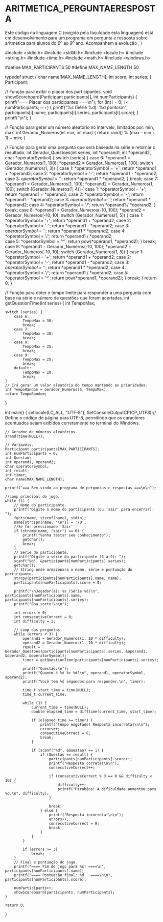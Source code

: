 # ARITMETICA_PERGUNTAERESPOSTA
Este código na linguagem C (exigido pela faculdade esta linguagem) está em desenvolvimento para um programa em pergunta e resposta sobre aritmética para alunos do 6º ao 9º ano. Acompanhem a evolução ; )

#include <stdio.h>
#include <stdlib.h>
#include <locale.h>
#include <string.h>
#include <time.h>
#include <math.h>
#include <windows.h>

#define MAX_PARTICIPANTS 50
#define MAX_NAME_LENGTH 50

typedef struct {
    char name[MAX_NAME_LENGTH];
    int score;
    int series;
} Participant;

// Função para exibir o placar dos participantes.
void showScoreboard(Participant participants[], int numParticipants) {
    printf("=== Placar dos participantes ===\n");
    for (int i = 0; i < numParticipants; i++) {
        printf("%s (Série %d): %d pontos\n", participants[i].name, participants[i].series, participants[i].score);
    }
    printf("\n");
}

// Função para gerar um número aleatório no intervalo, limitados por: min, max.
int Gerador_Numeros(int min, int max) {
    return rand() % (max - min + 1) + min;
}

// Função para gerar uma pergunta que será baseada na série e retornar o resultado.
int Gerador_Questoes(int series, int *operand1, int *operand2, char *operatorSymbol) {
    switch (series) {
        case 6:
            *operand1 = Gerador_Numeros(1, 100);
            *operand2 = Gerador_Numeros(1, 100);
            switch (Gerador_Numeros(1, 3)) {
                case 1:
                    *operatorSymbol = '+';
                    return *operand1 + *operand2;
                case 2:
                    *operatorSymbol = '-';
                    return *operand1 - *operand2;
                case 3:
                    *operatorSymbol = '*';
                    return *operand1 * *operand2;
            }
            break;
        case 7:
            *operand1 = Gerador_Numeros(1, 100);
            *operand2 = Gerador_Numeros(1, 100);
            switch (Gerador_Numeros(1, 4)) {
                case 1:
                    *operatorSymbol = '+';
                    return *operand1 + *operand2;
                case 2:
                    *operatorSymbol = '-';
                    return *operand1 - *operand2;
                case 3:
                    *operatorSymbol = '*';
                    return *operand1 * *operand2;
                case 4:
                    *operatorSymbol = '/';
                    return *operand1 / *operand2;
            }
            break;
        case 8:
            *operand1 = Gerador_Numeros(-10, 100);
            *operand2 = Gerador_Numeros(-10, 10);
            switch (Gerador_Numeros(1, 5)) {
                case 1:
                    *operatorSymbol = '+';
                    return *operand1 + *operand2;
                case 2:
                    *operatorSymbol = '-';
                    return *operand1 - *operand2;
                case 3:
                    *operatorSymbol = '*';
                    return *operand1 * *operand2;
                case 4:
                    *operatorSymbol = '/';
                    return *operand1 / *operand2;    
                case 5:
                    *operatorSymbol = '^';
                    return pow(*operand1, *operand2);
            }
            break;
        case 9:
            *operand1 = Gerador_Numeros(-10, 100);
            *operand2 = Gerador_Numeros(-10, 10);
            switch (Gerador_Numeros(1, 5)) {
                 case 1:
                    *operatorSymbol = '+';
                    return *operand1 + *operand2;
                case 2:
                    *operatorSymbol = '-';
                     return *operand1 - *operand2;
                case 3:
                    *operatorSymbol = '*';
                     return *operand1 * *operand2;
                case 4:
                    *operatorSymbol = '/';
                    return *operand1 / *operand2;
                case 5:
                    *operatorSymbol = '^';
                    return pow(*operand1, *operand2);
            }
            break;
    }
    return 0;
}

// Função para obter o tempo limite para responder a uma pergunta com base na série e número de questões que foram acertadas.
int getQuestionTime(int series) {
    int TempoMax;

    switch (series) {
        case 6:
            TempoMax = 30;
            break;
        case 7:
            TempoMax = 30;
            break;
        case 8:
            TempoMax = 25;
            break;
        case 9:
            TempoMax = 25;
            break;
        default:
            TempoMax = 10;
            break;
    }
    // Irá gerar um valor aleatório do tempo mantendo as prioridades.
    int TempoRandom = Gerador_Numeros(5, TempoMax);
    return TempoRandom;
}


int main() {
    setlocale(LC_ALL, "UTF-8");
    SetConsoleOutputCP(CP_UTF8);// Define o código de página para UTF-8, permitindo que os caracteres acentuados sejam exibidos corretamente no terminal do Windows.

    // Gerador de números aleatórios.
    srand(time(NULL));

    // Variavéis.
    Participant participants[MAX_PARTICIPANTS];
    int numParticipants = 0;
    int Questao;
    int operand1, operand2;
    char operatorSymbol;
    int result;
    int timer;
    char name[MAX_NAME_LENGTH];

    printf("=== Bem-vindo ao programa de perguntas e respostas ===\n\n");

    //Loop principal do jogo.
    while (1) {
        // Nome do participante.
        printf("Digite o nome do participante (ou 'sair' para encerrar): ");
        fgets(name, sizeof(name), stdin);
        name[strcspn(name, "\n")] = '\0';
        //Se for pressionado 'Sair'
        if (strcmp(name, "sair") == 0) {
            printf("Venha testar seu conhecimento");
            getchar();
            break;
        }
        // Série do participante.
        printf("Digite a série do participante (6 a 9): ");
        scanf("%d", &participants[numParticipants].series);
        getchar();
        // String onde armazenara o nome, série e pontuação do participante.
        strcpy(participants[numParticipants].name, name);
        participants[numParticipants].score = 0;

        printf("\nJogador(a): %s (Série %d)\n", participants[numParticipants].name, participants[numParticipants].series);
        printf("Boa sorte!\n\n");

        int errors = 0;
        int consecutiveCorrect = 0;
        int difficulty = 1;

        // Loop das perguntas.
        while (errors < 3) {
            operand1 = Gerador_Numeros(1, 10 * difficulty);
            operand2 = Gerador_Numeros(1, 10 * difficulty);
            result = Gerador_Questoes(participants[numParticipants].series, &operand1, &operand2, &operatorSymbol);
            timer = getQuestionTime(participants[numParticipants].series);

            printf("Questão:\n");
            printf("Quanto é %d %c %d?\n", operand1, operatorSymbol, operand2);
            printf("Você tem %d segundos para responder.\n", timer);

            time_t start_time = time(NULL);
            time_t current_time;

            while (1) {
                current_time = time(NULL);
                double elapsed_time = difftime(current_time, start_time);

                if (elapsed_time >= timer) {
                    printf("Tempo esgotado! Resposta incorreta!\n\n");
                    errors++;
                    consecutiveCorrect = 0;
                    break;
                }

                if (scanf("%d", &Questao) == 1) {
                    if (Questao == result) {
                        participants[numParticipants].score++;
                        printf("Resposta correta!\n\n");
                        consecutiveCorrect++;

                        if (consecutiveCorrect % 3 == 0 && difficulty < 10) {
                            difficulty++;
                            printf("Parabéns! A dificuldade aumentou para %d.\n", difficulty);
                        }

                        break;
                    } else {
                        printf("Resposta incorreta!\n\n");
                        errors++;
                        consecutiveCorrect = 0;
                        break;
                    }
                }
            }

            if (errors >= 3)
                break;
        }
        // Final e pontuação do jogo.
        printf("==== Fim do jogo para %s! ====\n", participants[numParticipants].name);
        printf("==== Pontuação final: %d   ====\n\n", participants[numParticipants].score);

        numParticipants++;
        showScoreboard(participants, numParticipants);
    }

    return 0;
}

